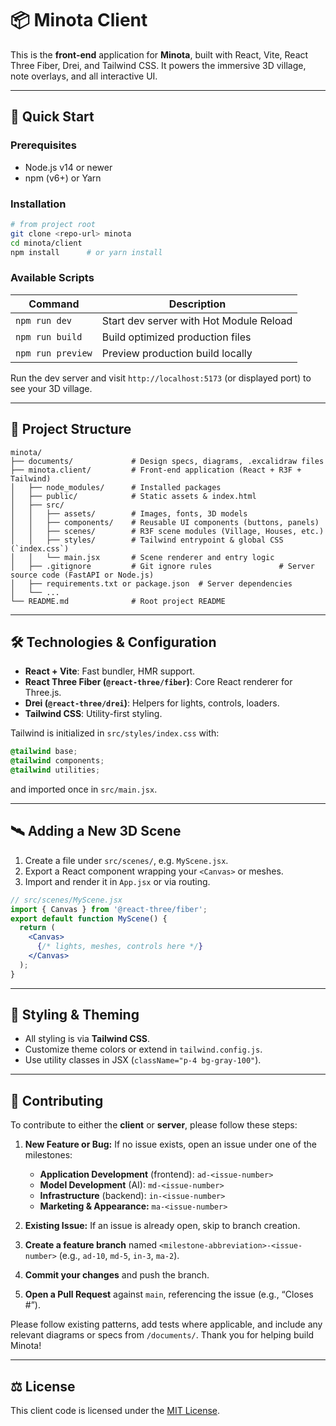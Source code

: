 # 📦 Minota Client

This is the **front‑end** application for **Minota**, built with React, Vite, React Three Fiber, Drei, and Tailwind CSS. It powers the immersive 3D village, note overlays, and all interactive UI.

---

## 🚀 Quick Start

### Prerequisites

* Node.js v14 or newer
* npm (v6+) or Yarn

### Installation

```bash
# from project root
git clone <repo-url> minota
cd minota/client
npm install      # or yarn install
```

### Available Scripts

| Command           | Description                             |
| ----------------- | --------------------------------------- |
| `npm run dev`     | Start dev server with Hot Module Reload |
| `npm run build`   | Build optimized production files        |
| `npm run preview` | Preview production build locally        |

Run the dev server and visit `http://localhost:5173` (or displayed port) to see your 3D village.

---

## 📁 Project Structure

```plaintext
minota/
├── documents/             # Design specs, diagrams, .excalidraw files
├── minota.client/         # Front-end application (React + R3F + Tailwind)
│   ├── node_modules/      # Installed packages
│   ├── public/            # Static assets & index.html
│   ├── src/
│   │   ├── assets/        # Images, fonts, 3D models
│   │   ├── components/    # Reusable UI components (buttons, panels)
│   │   ├── scenes/        # R3F scene modules (Village, Houses, etc.)
│   │   ├── styles/        # Tailwind entrypoint & global CSS (`index.css`)
│   │   └── main.jsx       # Scene renderer and entry logic
│   ├── .gitignore         # Git ignore rules               # Server source code (FastAPI or Node.js)
│   ├── requirements.txt or package.json  # Server dependencies
│   └── ...
└── README.md              # Root project README
```

---

## 🛠️ Technologies & Configuration

* **React + Vite**: Fast bundler, HMR support.
* **React Three Fiber (`@react-three/fiber`)**: Core React renderer for Three.js.
* **Drei (`@react-three/drei`)**: Helpers for lights, controls, loaders.
* **Tailwind CSS**: Utility-first styling.

Tailwind is initialized in `src/styles/index.css` with:

```css
@tailwind base;
@tailwind components;
@tailwind utilities;
```

and imported once in `src/main.jsx`.

---

## 🛰️ Adding a New 3D Scene

1. Create a file under `src/scenes/`, e.g. `MyScene.jsx`.
2. Export a React component wrapping your `<Canvas>` or meshes.
3. Import and render it in `App.jsx` or via routing.

```jsx
// src/scenes/MyScene.jsx
import { Canvas } from '@react-three/fiber';
export default function MyScene() {
  return (
    <Canvas>
      {/* lights, meshes, controls here */}
    </Canvas>
  );
}
```

---

## 🎨 Styling & Theming

* All styling is via **Tailwind CSS**.
* Customize theme colors or extend in `tailwind.config.js`.
* Use utility classes in JSX (`className="p-4 bg-gray-100"`).

---

## 🤝 Contributing

To contribute to either the **client** or **server**, please follow these steps:

1. **New Feature or Bug:** If no issue exists, open an issue under one of the milestones:

   * **Application Development** (frontend): `ad-<issue-number>`
   * **Model Development** (AI): `md-<issue-number>`
   * **Infrastructure** (backend): `in-<issue-number>`
   * **Marketing & Appearance:** `ma-<issue-number>`
2. **Existing Issue:** If an issue is already open, skip to branch creation.
3. **Create a feature branch** named `<milestone-abbreviation>-<issue-number>` (e.g., `ad-10`, `md-5`, `in-3`, `ma-2`).
4. **Commit your changes** and push the branch.
5. **Open a Pull Request** against `main`, referencing the issue (e.g., “Closes #<issue-number>”).

Please follow existing patterns, add tests where applicable, and include any relevant diagrams or specs from `/documents/`. Thank you for helping build Minota!

---

## ⚖️ License

This client code is licensed under the [MIT License](LICENSE).



